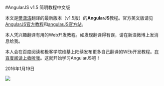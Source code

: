 #AngularJS v1.5 简明教程中文版

本文是[樊潇洁](http://weibo.com/5596869470/profile?topnav=1&wvr=6)翻译的最新版本（v1.5版）的**AngularJS**教程。官方英文版请见[AngularJS官方教程](https://docs.angularjs.org/tutorial)和[angularJS官方站](https://angularjs.org)。

本人凭兴趣翻译有用的Web开发教程。如发现翻译得有误，请在新浪微博上发消息给我。

本人会在百度阅读和极客学院维基上陆续发布更多自己翻译的WEb开发教程。[在百度阅读上收听我](http://yuedu.baidu.com/partner/browse/profile?id=9a6e290e52ea551810a68775)。这就开始学习AngularJS吧！

2016年1月19日

![](https://angularjs.org/img/AngularJS-large.png)
